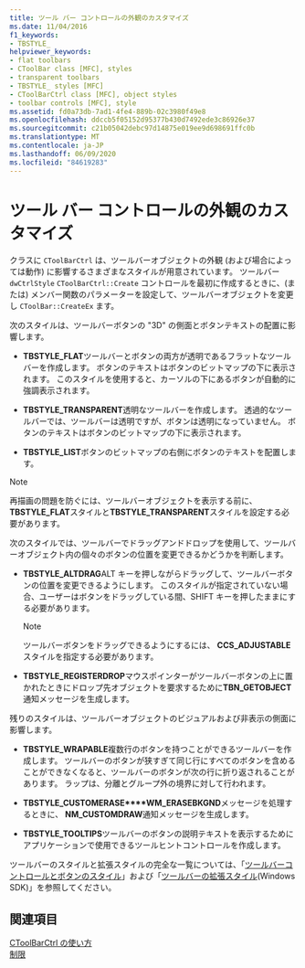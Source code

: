 ```yaml
---
title: ツール バー コントロールの外観のカスタマイズ
ms.date: 11/04/2016
f1_keywords:
- TBSTYLE_
helpviewer_keywords:
- flat toolbars
- CToolBar class [MFC], styles
- transparent toolbars
- TBSTYLE_ styles [MFC]
- CToolBarCtrl class [MFC], object styles
- toolbar controls [MFC], style
ms.assetid: fd0a73db-7ad1-4fe4-889b-02c3980f49e8
ms.openlocfilehash: ddccb5f05152d95377b430d7492ede3c86926e37
ms.sourcegitcommit: c21b05042debc97d14875e019ee9d698691ffc0b
ms.translationtype: MT
ms.contentlocale: ja-JP
ms.lasthandoff: 06/09/2020
ms.locfileid: "84619283"
---
```

# <a name="customizing-the-appearance-of-a-toolbar-control"></a>ツール バー コントロールの外観のカスタマイズ

クラスに `CToolBarCtrl` は、ツールバーオブジェクトの外観 (および場合によっては動作) に影響するさまざまなスタイルが用意されています。 ツールバー `dwCtrlStyle` `CToolBarCtrl::Create` コントロールを最初に作成するときに、(または) メンバー関数のパラメーターを設定して、ツールバーオブジェクトを変更し `CToolBar::CreateEx` ます。

次のスタイルは、ツールバーボタンの "3D" の側面とボタンテキストの配置に影響します。

- **TBSTYLE_FLAT**ツールバーとボタンの両方が透明であるフラットなツールバーを作成します。 ボタンのテキストはボタンのビットマップの下に表示されます。 このスタイルを使用すると、カーソルの下にあるボタンが自動的に強調表示されます。

- **TBSTYLE_TRANSPARENT**透明なツールバーを作成します。 透過的なツールバーでは、ツールバーは透明ですが、ボタンは透明になっていません。 ボタンのテキストはボタンのビットマップの下に表示されます。

- **TBSTYLE_LIST**ボタンのビットマップの右側にボタンのテキストを配置します。

> [!NOTE]
> 再描画の問題を防ぐには、ツールバーオブジェクトを表示する前に、 **TBSTYLE_FLAT**スタイルと**TBSTYLE_TRANSPARENT**スタイルを設定する必要があります。

次のスタイルでは、ツールバーでドラッグアンドドロップを使用して、ツールバーオブジェクト内の個々のボタンの位置を変更できるかどうかを判断します。

- **TBSTYLE_ALTDRAG**ALT キーを押しながらドラッグして、ツールバーボタンの位置を変更できるようにします。 このスタイルが指定されていない場合、ユーザーはボタンをドラッグしている間、SHIFT キーを押したままにする必要があります。

    > [!NOTE]
    >  ツールバーボタンをドラッグできるようにするには、 **CCS_ADJUSTABLE**スタイルを指定する必要があります。

- **TBSTYLE_REGISTERDROP**マウスポインターがツールバーボタンの上に置かれたときにドロップ先オブジェクトを要求するために**TBN_GETOBJECT**通知メッセージを生成します。

残りのスタイルは、ツールバーオブジェクトのビジュアルおよび非表示の側面に影響します。

- **TBSTYLE_WRAPABLE**複数行のボタンを持つことができるツールバーを作成します。 ツールバーのボタンが狭すぎて同じ行にすべてのボタンを含めることができなくなると、ツールバーのボタンが次の行に折り返されることがあります。 ラップは、分離とグループ外の境界に対して行われます。

- **TBSTYLE_CUSTOMERASE****WM_ERASEBKGND**メッセージを処理するときに、 **NM_CUSTOMDRAW**通知メッセージを生成します。

- **TBSTYLE_TOOLTIPS**ツールバーのボタンの説明テキストを表示するためにアプリケーションで使用できるツールヒントコントロールを作成します。

ツールバーのスタイルと拡張スタイルの完全な一覧については、「[ツールバーコントロールとボタンのスタイル](/windows/win32/Controls/toolbar-control-and-button-styles)」および「[ツールバーの拡張スタイル](/windows/win32/Controls/toolbar-extended-styles)(Windows SDK)」を参照してください。

## <a name="see-also"></a>関連項目

[CToolBarCtrl の使い方](using-ctoolbarctrl.md)<br/>
[制限](controls-mfc.md)
